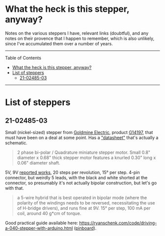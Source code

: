 # What the heck is this stepper, anyway?

Notes on the various steppers I have, relevant links (doubtful), and any notes on their provence that I happen to remember, which is also unlikely, since I've accumulated them over a number of years.

---
Table of Contents
- [What the heck is this stepper, anyway?](#what-the-heck-is-this-stepper-anyway)
- [List of steppers](#list-of-steppers)
	- [21-02485-03](#21-02485-03)

---

# List of steppers

## 21-02485-03

Small (nickel-sized) stepper from [Goldmine Electric][gme], product [G14197](https://www.goldmine-elec-products.com/prodinfo.asp?number=G14197), that must have been on a deal at some point. Has a ["datasheet"](./G14197.pdf) that's actually a schematic.

> 2 phase bi-polar / Quadrature miniature stepper motor. Small 0.8" diameter x 0.68" thick stepper motor features a knurled 0.30" long x 0.06" diameter shaft.

5V, 9V [reported works](https://lcamtuf.coredump.cx/gcnc/ch5/), 20 steps per revolution, 15° per step. 4-pin connector, but weirdly 5 leads, with the black and white shorted at the connector, so presumably it's not actually bipolar construction, but let's go with that.

> a 5-wire hybrid that is best operated in bipolar mode (where the polarity of the windings needs to be reversed, necessitating the use of H-bridge drivers), and runs fine at 9V. 15° per step, 100 mA per coil, around 40 g*cm of torque.

Good practical guide available here: https://ryanschenk.com/code/driving-a-040-stepper-with-arduino.html ([pinboard](https://pinboard.in/u:smillie/b:b9911a1aecab)).



<!-- linkadelia -->
[gme]: https://www.goldmine-elec-products.com
